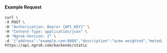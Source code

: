 <!-- Code generated for API Clients. DO NOT EDIT. -->

#### Example Request

```bash
curl \
-X POST \
-H "Authorization: Bearer {API_KEY}" \
-H "Content-Type: application/json" \
-H "Ngrok-Version: 2" \
-d '{"address":"example.com:8080","description":"acme weighted","metadata":"{\"environment\": \"staging\"}","tls":{}}' \
https://api.ngrok.com/backends/static
```
